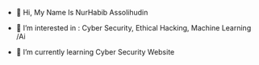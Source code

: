- 👋 Hi, My Name Is NurHabib Assolihudin

- 👀 I’m interested in :
    Cyber Security,
    Ethical Hacking,
    Machine Learning /Ai

- 🌱 I’m currently learning Cyber Security Website

<!---
NurHabibAssolihudin/NurHabibAssolihudin is a ✨ special ✨ repository because its `README.md` (this file) appears on your GitHub profile.
You can click the Preview link to take a look at your changes.
--->
